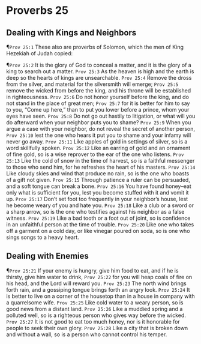 # Proverbs 25

## Dealing with Kings and Neighbors
¶`Prov 25:1` These also are proverbs of Solomon, which the men of King Hezekiah of Judah copied:

¶`Prov 25:2` It is the glory of God to conceal a matter, and it is the glory of a king to search out a matter.
`Prov 25:3` As the heaven is high and the earth is deep so the hearts of kings are unsearchable.
`Prov 25:4` Remove the dross from the silver, and material for the silversmith will emerge;
`Prov 25:5` remove the wicked from before the king, and his throne will be established in righteousness.
`Prov 25:6` Do not honor yourself before the king, and do not stand in the place of great men;
`Prov 25:7` for it is better for him to say to you, “Come up here,” than to put you lower before a prince, whom your eyes have seen.
`Prov 25:8` Do not go out hastily to litigation, or what will you do afterward when your neighbor puts you to shame?
`Prov 25:9` When you argue a case with your neighbor, do not reveal the secret of another person,
`Prov 25:10` lest the one who hears it put you to shame and your infamy will never go away.
`Prov 25:11` Like apples of gold in settings of silver, so is a word skillfully spoken.
`Prov 25:12` Like an earring of gold and an ornament of fine gold, so is a wise reprover to the ear of the one who listens.
`Prov 25:13` Like the cold of snow in the time of harvest, so is a faithful messenger to those who send him, for he refreshes the heart of his masters.
`Prov 25:14` Like cloudy skies and wind that produce no rain, so is the one who boasts of a gift not given.
`Prov 25:15` Through patience a ruler can be persuaded, and a soft tongue can break a bone.
`Prov 25:16` You have found honey–eat only what is sufficient for you, lest you become stuffed with it and vomit it up.
`Prov 25:17` Don’t set foot too frequently in your neighbor’s house, lest he become weary of you and hate you.
`Prov 25:18` Like a club or a sword or a sharp arrow, so is the one who testifies against his neighbor as a false witness.
`Prov 25:19` Like a bad tooth or a foot out of joint, so is confidence in an unfaithful person at the time of trouble.
`Prov 25:20` Like one who takes off a garment on a cold day, or like vinegar poured on soda, so is one who sings songs to a heavy heart.

## Dealing with Enemies
¶`Prov 25:21` If your enemy is hungry, give him food to eat, and if he is thirsty, give him water to drink,
`Prov 25:22` for you will heap coals of fire on his head, and the Lord will reward you.
`Prov 25:23` The north wind brings forth rain, and a gossiping tongue brings forth an angry look.
`Prov 25:24` It is better to live on a corner of the housetop than in a house in company with a quarrelsome wife.
`Prov 25:25` Like cold water to a weary person, so is good news from a distant land.
`Prov 25:26` Like a muddied spring and a polluted well, so is a righteous person who gives way before the wicked.
`Prov 25:27` It is not good to eat too much honey, nor is it honorable for people to seek their own glory.
`Prov 25:28` Like a city that is broken down and without a wall, so is a person who cannot control his temper.
